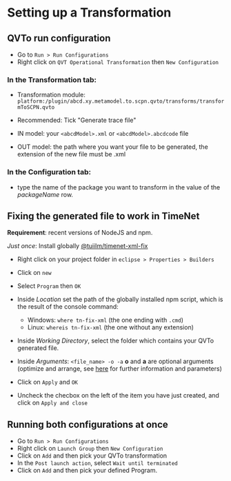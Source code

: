 # Setting up a Transformation

## QVTo run configuration
* Go to ```Run > Run Configurations ```
* Right click on ```QVT Operational Transformation``` then ```New Configuration```
### In the **Transformation** tab:
* Transformation module: ```platform:/plugin/abcd.xy.metamodel.to.scpn.qvto/transforms/transformToSCPN.qvto```

* Recommended: Tick "Generate trace file"

* IN model: your ```<abcdModel>.xml``` or ```<abcdModel>.abcdcode``` file
* OUT model: the path where you want your file to be generated, the extension of the new file must be .xml

### In the **Configuration** tab:
* type the name of the package you want to transform in the value of the *packageName* row.

## Fixing the generated file to work in TimeNet

**Requirement**: recent versions of NodeJS and npm.

*Just once*: Install globally [@tuiilm/timenet-xml-fix](https://www.npmjs.com/package/@tuiilm/timenet-xml-fix)

* Right click on your project folder in ```eclipse > Properties > Builders```
* Click on ```new```
* Select ```Program``` then ```OK```

* Inside *Location* set the path of the globally installed npm script, which is the result of the console command:
  * Windows: ```where tn-fix-xml``` (the one ending with ```.cmd```)
  * Linux: ```whereis tn-fix-xml``` (the one without any extension)

* Inside *Working Directory*, select the folder which contains your QVTo generated file.

* Inside *Arguments*:
```<file_name> -o -a``` **o** and **a** are optional arguments (optimize and arrange, see [here](https://www.npmjs.com/package/@tuiilm/timenet-xml-fix) for further information and parameters)

* Click on ```Apply``` and ```OK```

* Uncheck the checbox on the left of the item you have just created, and click on ```Apply and close```

## Running both configurations at once
* Go to ```Run > Run Configurations ```
* Right click on ```Launch Group``` then ```New Configuration```
* Click on ```Add``` and then pick your QVTo transformation
* In the ```Post launch action```, select ```Wait until terminated```
* Click on ```Add``` and then pick your defined Program.
